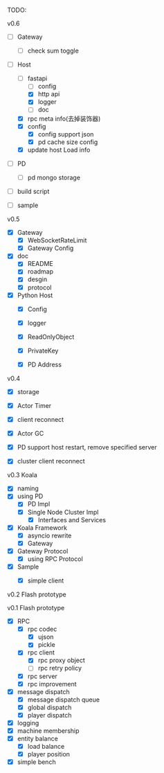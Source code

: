 TODO:

v0.6

* [ ] Gateway
  * [ ] check sum toggle
* [ ] Host
  * [ ] fastapi
    * [ ] config
    * [x] http api
    * [x] logger
    * [ ] doc
  * [x] rpc meta info(去掉装饰器)
  * [x] config
    * [x] config support json
    * [x] pd cache size config
  * [x] update host Load info
* [ ] PD
  * [ ] pd mongo storage
* [ ] build script
* [ ] sample


v0.5

* [x] Gateway
  * [x] WebSocketRateLimit
  * [x] Gateway Config
* [x] doc
  * [x] README
  * [x] roadmap
  * [x] desgin
  * [x] protocol
* [x] Python Host
  * [x] Config
  * [x] logger
  * [x] ReadOnlyObject
  * [x] PrivateKey
  * [x] PD Address


v0.4 

* [x] storage
* [x] Actor Timer
* [x] client reconnect
* [x] Actor GC
* [x] PD support host restart, remove specified server
* [x] cluster client reconnect


v0.3 Koala

* [x] naming
* [x] using PD
  * [x] PD Impl
  * [x] Single Node Cluster Impl
     * [x] Interfaces and Services
* [x] Koala Framework
  * [x] asyncio rewrite
  * [x] Gateway
* [x] Gateway Protocol 
  * [x] using RPC Protocol
* [x] Sample
    * [x] simple client


v0.2 Flash prototype

v0.1 Flash prototype

* [x] RPC
    * [x] rpc codec
        - [x] ujson
        - [x] pickle
    * [x] rpc client
        - [x] rpc proxy object
        - [ ] rpc retry policy
    * [x] rpc server
    * [x] rpc improvement
* [x] message dispatch
    - [x] message dispatch queue
    - [x] global dispatch
    - [x] player dispatch
* [x] logging
* [x] machine membership
* [x] entity balance
    * [x] load balance
    * [x] player position
* [x] simple bench
